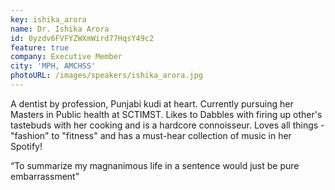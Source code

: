 ```yaml
---
key: ishika_arora
name: Dr. Ishika Arora
id: 0yzdv6FVFYZWXmWird77HqsY49c2
feature: true
company: Executive Member
city: 'MPH, AMCHSS'
photoURL: /images/speakers/ishika_arora.jpg
---
```


A dentist by profession, Punjabi kudi at heart. Currently pursuing her Masters in Public health at SCTIMST. Likes to Dabbles with firing up other's tastebuds with her cooking and is a hardcore connoisseur. Loves all things - "fashion" to "fitness" and has a must-hear collection of music in her Spotify! 

“To summarize my magnanimous life in a sentence would just be pure embarrassment”
